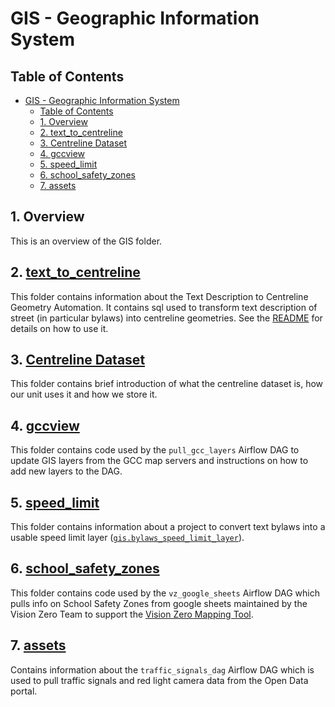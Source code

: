 # GIS - Geographic Information System


## Table of Contents

- [GIS - Geographic Information System](#gis---geographic-information-system)
  - [Table of Contents](#table-of-contents)
  - [1. Overview](#1-overview)
  - [2. text\_to\_centreline](#2-text_to_centreline)
  - [3. Centreline Dataset](#3-centreline-dataset)
  - [4. gccview](#4-gccview)
  - [5. speed\_limit](#5-speed_limit)
  - [6. school\_safety\_zones](#6-school_safety_zones)
  - [7. assets](#7-assets)

## 1. Overview

This is an overview of the GIS folder.

## 2. [text_to_centreline](./text_to_centreline/)

This folder contains information about the Text Description to Centreline Geometry Automation. 
It contains sql used to transform text description of street (in particular bylaws) into centreline geometries. 
See the [README](text_to_centreline) for details on how to use it.

## 3. [Centreline Dataset](./centreline/)

This folder contains brief introduction of what the centreline dataset is, how our unit uses it and how we store it.

## 4. [gccview](./gccview/)

This folder contains code used by the `pull_gcc_layers` Airflow DAG to update GIS layers from the GCC map servers and instructions on how to add new layers to the DAG. 

## 5. [speed_limit](./speed_limit/)

This folder contains information about a project to convert text bylaws into a usable speed limit layer ([`gis.bylaws_speed_limit_layer`](./speed_limit/automated/sql/mat-view-bylaws_speed_limit_layer.sql)).

## 6. [school_safety_zones](./school_safety_zones/)

This folder contains code used by the `vz_google_sheets` Airflow DAG which pulls info on School Safety Zones from google sheets maintained by the Vision Zero Team to support the [Vision Zero Mapping Tool](https://www.toronto.ca/services-payments/streets-parking-transportation/road-safety/vision-zero/safety-measures-and-mapping/).

## 7. [assets](./assets/)

Contains information about the `traffic_signals_dag` Airflow DAG which is used to pull traffic signals and red light camera data from the Open Data portal. 